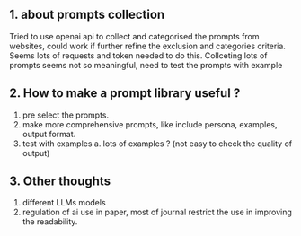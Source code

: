 ## 1. about prompts collection
  Tried to use openai api to collect and categorised the prompts from websites, could work if further refine the exclusion and categories criteria. Seems lots of requests and token needed to do this. 
  Collceting lots of prompts seems not so meaningful, need to test the prompts with example 

## 2. How to make a prompt library useful ?
  1. pre select the prompts.
  2. make more comprehensive prompts, like include persona, examples, output format.
  3. test with examples
     a. lots of examples ? (not easy to check the quality of output)
      
  
## 3. Other thoughts
  1. different LLMs models
  2. regulation of ai use in paper, most of journal restrict the use in improving the readability. 
